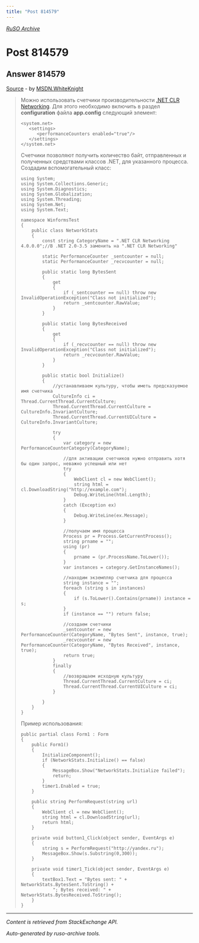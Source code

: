 ```yaml
---
title: "Post 814579"
---
```

<p><i><a href="https://github.com/MSDN-WhiteKnight/ruso-archive/">RuSO Archive</a></i></p>
<h1>Post 814579</h1>
<h2>Answer 814579</h2>
<p><a href="https://ru.stackoverflow.com/a/814579/">Source</a> - by <a href="https://ru.stackoverflow.com/users/240512/msdn-whiteknight">MSDN.WhiteKnight</a></p>
<blockquote>
<p>Можно использовать счетчики производительности <a href="https://msdn.microsoft.com/en-us/library/70xadeyt%28v=vs.110%29.aspx" rel="noreferrer">.NET CLR Networking</a>. Для этого необходимо включить в раздел <strong>configuration</strong> файла <strong>app.config</strong> следующий элемент:</p>

<pre class="lang-none prettyprint-override"><code>&lt;system.net&gt;
   &lt;settings&gt;
      &lt;performanceCounters enabled="true"/&gt;
   &lt;/settings&gt;
&lt;/system.net&gt;
</code></pre>

<p>Счетчики позволяют получить количество байт, отправленных и полученных средствами классов .NET, для указанного процесса. Создадим вспомогательный класс:</p>

<pre><code>using System;
using System.Collections.Generic;
using System.Diagnostics;
using System.Globalization;
using System.Threading;
using System.Net;
using System.Text;

namespace WinformsTest
{
    public class NetworkStats
    {
        const string CategoryName = ".NET CLR Networking 4.0.0.0";//В .NET 2.0-3.5 заменить на ".NET CLR Networking"

        static PerformanceCounter _sentcounter = null;
        static PerformanceCounter _recvcounter = null;

        public static long BytesSent
        {
            get
            {
                if (_sentcounter == null) throw new InvalidOperationException("Class not initialized");
                return _sentcounter.RawValue;
            }
        }

        public static long BytesReceived
        {
            get
            {
                if (_recvcounter == null) throw new InvalidOperationException("Class not initialized");
                return _recvcounter.RawValue;
            }
        }

        public static bool Initialize()
        {
            //устанавливаем культуру, чтобы иметь предсказуемое имя счетчика
            CultureInfo ci = Thread.CurrentThread.CurrentCulture;
            Thread.CurrentThread.CurrentCulture = CultureInfo.InvariantCulture;
            Thread.CurrentThread.CurrentUICulture = CultureInfo.InvariantCulture;

            try
            {
                var category = new PerformanceCounterCategory(CategoryName);

                //для активации счетчиков нужно отправить хотя бы один запрос, неважно успешный или нет
                try
                {
                    WebClient cl = new WebClient();
                    string html = cl.DownloadString("http://example.com");
                    Debug.WriteLine(html.Length);
                }
                catch (Exception ex)
                {
                    Debug.WriteLine(ex.Message);
                }

                //получаем имя процесса
                Process pr = Process.GetCurrentProcess();
                string prname = "";
                using (pr)
                {
                    prname = (pr.ProcessName.ToLower());
                }
                var instances = category.GetInstanceNames();

                //находим экземпляр счетчика для процесса
                string instance = "";
                foreach (string s in instances)
                {
                    if (s.ToLower().Contains(prname)) instance = s;
                }
                if (instance == "") return false;

                //создаем счетчики
                _sentcounter = new PerformanceCounter(CategoryName, "Bytes Sent", instance, true);
                _recvcounter = new PerformanceCounter(CategoryName, "Bytes Received", instance, true);
                return true;
            }
            finally
            {
                //возвращаем исходную культуру
                Thread.CurrentThread.CurrentCulture = ci;
                Thread.CurrentThread.CurrentUICulture = ci;
            }

        }
    }
}
</code></pre>

<p>Пример использования:</p>

<pre><code>public partial class Form1 : Form
{        
    public Form1()
    {
        InitializeComponent();
        if (NetworkStats.Initialize() == false)
        {
            MessageBox.Show("NetworkStats.Initialize failed");
            return;
        }
        timer1.Enabled = true;
    }

    public string PerformRequest(string url)
    {
        WebClient cl = new WebClient();
        string html = cl.DownloadString(url);
        return html;
    }

    private void button1_Click(object sender, EventArgs e)
    {
        string s = PerformRequest("http://yandex.ru");
        MessageBox.Show(s.Substring(0,300));  
    }

    private void timer1_Tick(object sender, EventArgs e)
    {
        textBox1.Text = "Bytes sent: " + NetworkStats.BytesSent.ToString() +
            "; Bytes received: " + NetworkStats.BytesReceived.ToString(); 
    }
}
</code></pre>

</blockquote>
<hr/>
<p><i>Content is retrieved from StackExchange API. </i></p>
<p><i>Auto-generated by ruso-archive tools. </i></p>
